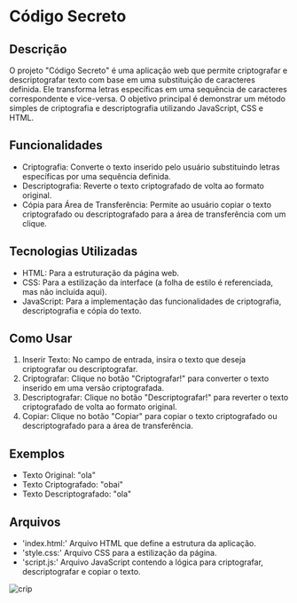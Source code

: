 # Código Secreto
## Descrição
O projeto "Código Secreto" é uma aplicação web que permite criptografar e descriptografar texto com base em uma substituição de caracteres definida.
Ele transforma letras específicas em uma sequência de caracteres correspondente e vice-versa. O objetivo principal é demonstrar um método simples de criptografia 
e descriptografia utilizando JavaScript, CSS e HTML.
## Funcionalidades
- Criptografia: Converte o texto inserido pelo usuário substituindo letras específicas por uma sequência definida.
- Descriptografia: Reverte o texto criptografado de volta ao formato original.
- Cópia para Área de Transferência: Permite ao usuário copiar o texto criptografado ou descriptografado para a área de transferência com um clique.
## Tecnologias Utilizadas
- HTML: Para a estruturação da página web.
- CSS: Para a estilização da interface (a folha de estilo é referenciada, mas não incluída aqui).
- JavaScript: Para a implementação das funcionalidades de criptografia, descriptografia e cópia do texto.
## Como Usar
1. Inserir Texto: No campo de entrada, insira o texto que deseja criptografar ou descriptografar.
2. Criptografar: Clique no botão "Criptografar!" para converter o texto inserido em uma versão criptografada.
3. Descriptografar: Clique no botão "Descriptografar!" para reverter o texto criptografado de volta ao formato original.
4. Copiar: Clique no botão "Copiar" para copiar o texto criptografado ou descriptografado para a área de transferência.
## Exemplos
- Texto Original: "ola"
- Texto Criptografado: "obai"
- Texto Descriptografado: "ola"
## Arquivos
- 'index.html:' Arquivo HTML que define a estrutura da aplicação.
- 'style.css:' Arquivo CSS para a estilização da página.
- 'script.js:' Arquivo JavaScript contendo a lógica para criptografar, descriptografar e copiar o texto.

![crip](https://github.com/user-attachments/assets/45209d42-ac63-4ec8-895e-e43ae602d7f0)
